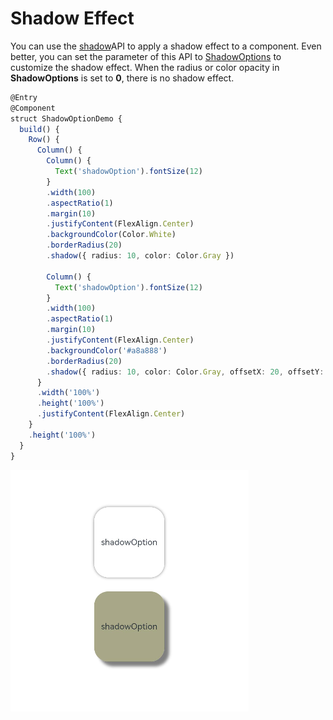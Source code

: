 # Shadow Effect


You can use the [shadow](../reference/apis-arkui/arkui-ts/ts-universal-attributes-image-effect.md#shadow)API to apply a shadow effect to a component. Even better, you can set the parameter of this API to [ShadowOptions](../reference/apis-arkui/arkui-ts/ts-universal-attributes-image-effect.md#shadowoptions) to customize the shadow effect. When the radius or color opacity in **ShadowOptions** is set to **0**, there is no shadow effect.



```ts
@Entry
@Component
struct ShadowOptionDemo {
  build() {
    Row() {
      Column() {
        Column() {
          Text('shadowOption').fontSize(12)
        }
        .width(100)
        .aspectRatio(1)
        .margin(10)
        .justifyContent(FlexAlign.Center)
        .backgroundColor(Color.White)
        .borderRadius(20)
        .shadow({ radius: 10, color: Color.Gray })

        Column() {
          Text('shadowOption').fontSize(12)
        }
        .width(100)
        .aspectRatio(1)
        .margin(10)
        .justifyContent(FlexAlign.Center)
        .backgroundColor('#a8a888')
        .borderRadius(20)
        .shadow({ radius: 10, color: Color.Gray, offsetX: 20, offsetY: 20 })
      }
      .width('100%')
      .height('100%')
      .justifyContent(FlexAlign.Center)
    }
    .height('100%')
  }
}
```



![en-us_image_0000001598502322](figures/en-us_image_0000001598502322.png)
